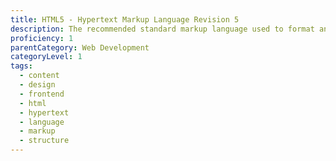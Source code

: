 ```yaml
---
title: HTML5 - Hypertext Markup Language Revision 5
description: The recommended standard markup language used to format and structure the content of web pages.
proficiency: 1
parentCategory: Web Development 
categoryLevel: 1
tags:
  - content
  - design
  - frontend
  - html
  - hypertext
  - language
  - markup
  - structure
---
```

